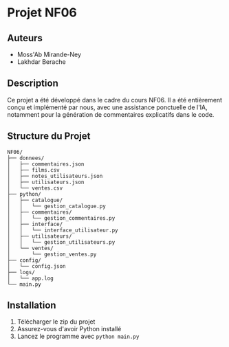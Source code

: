 # Projet NF06

## Auteurs
- Moss'Ab Mirande-Ney
- Lakhdar Berache

## Description
Ce projet a été développé dans le cadre du cours NF06. Il a été entièrement conçu et implémenté par nous, avec une assistance ponctuelle de l'IA, notamment pour la génération de commentaires explicatifs dans le code.

## Structure du Projet
```
NF06/
├── donnees/
│   ├── commentaires.json
│   ├── films.csv
│   ├── notes_utilisateurs.json
│   ├── utilisateurs.json
│   └── ventes.csv
├── python/
│   ├── catalogue/
│   │   └── gestion_catalogue.py
│   ├── commentaires/
│   │   └── gestion_commentaires.py
│   ├── interface/
│   │   └── interface_utilisateur.py
│   ├── utilisateurs/
│   │   └── gestion_utilisateurs.py
│   └── ventes/
│       └── gestion_ventes.py
├── config/
│   └── config.json
├── logs/
│   └── app.log
└── main.py
```

## Installation
1. Télécharger le zip du projet
2. Assurez-vous d'avoir Python installé
3. Lancez le programme avec `python main.py`

